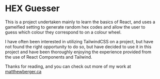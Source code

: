 # HEX Guesser

This is a project undertaken mainly to learn the basics of React, and uses a gameified setting to generate random hex codes and allow the user to guess which colour they correspond to on a colour wheel.

I have often been interested in utilizing TailwindCSS on a project, but have not found the right opportunity to do so, but have decided to use it in this project and have been thoroughly enjoying the experience provided from the use of React Components and Tailwind.

Thanks for reading, and you can check out more of my work at [matthewberger.ca](https://matthewberger.ca)
